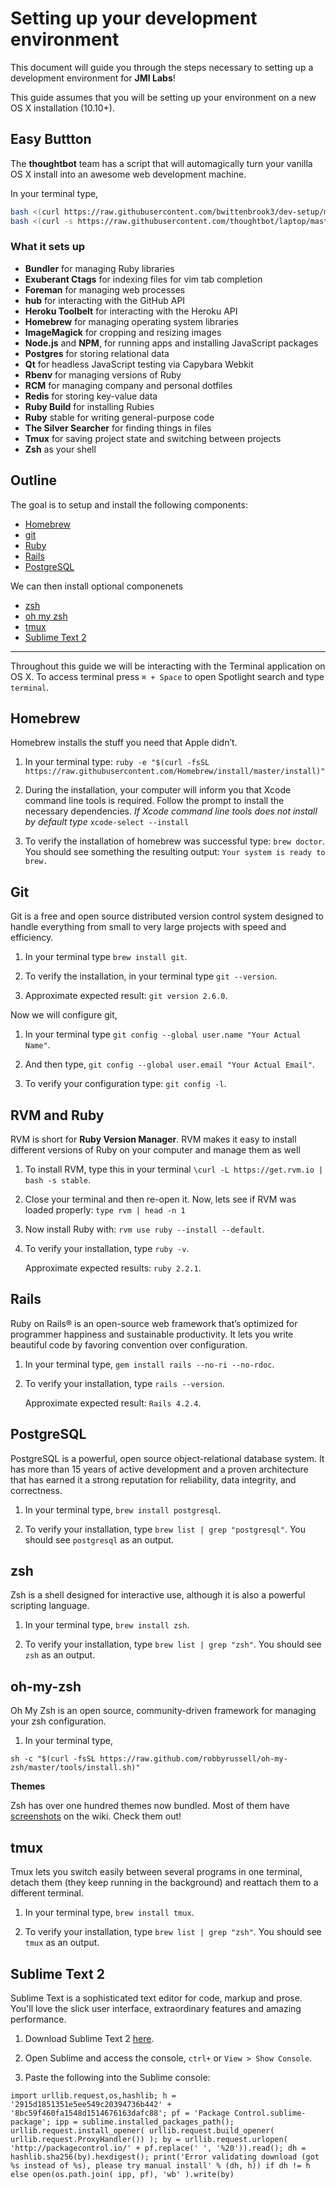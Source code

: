 # Setting up your development environment

This document will guide you through the steps necessary to setting up a development environment for **JMI Labs**!

This guide assumes that you will be setting up your environment on a new OS X installation (10.10+). 

## Easy Buttton 

The **thoughtbot** team has a script that will automagically turn your vanilla OS X install into an awesome web development machine. 

In your terminal type, 

~~~bash
bash <(curl https://raw.githubusercontent.com/bwittenbrook3/dev-setup/master/.laptop.local > .laptop.local)
bash <(curl -s https://raw.githubusercontent.com/thoughtbot/laptop/master/mac) 
~~~

### What it sets up

* **Bundler** for managing Ruby libraries
* **Exuberant Ctags** for indexing files for vim tab completion
* **Foreman** for managing web processes
* **hub** for interacting with the GitHub API
* **Heroku Toolbelt** for interacting with the Heroku API
* **Homebrew** for managing operating system libraries
* **ImageMagick** for cropping and resizing images
* **Node.js** and **NPM**, for running apps and installing JavaScript packages
* **Postgres** for storing relational data
* **Qt** for headless JavaScript testing via Capybara Webkit
* **Rbenv** for managing versions of Ruby
* **RCM** for managing company and personal dotfiles
* **Redis** for storing key-value data
* **Ruby Build** for installing Rubies
* **Ruby** stable for writing general-purpose code
* **The Silver Searcher** for finding things in files
* **Tmux** for saving project state and switching between projects
* **Zsh** as your shell

## Outline

The goal is to setup and install the following components: 
 
* [Homebrew](##Homebrew)
* [git](##Git)
* [Ruby](##RVM)
* [Rails](##Rails)
* [PostgreSQL](##PostgreSQL)

We can then install optional componenets 

* [zsh](##zsh)
* [oh my zsh](##oh-my-zsh)
* [tmux](##tmux)
* [Sublime Text 2](##Sublime)

***

Throughout this guide we will be interacting with the Terminal application on OS X. To access terminal press `⌘ + Space` to open Spotlight search and type `terminal`.

## Homebrew

Homebrew installs the stuff you need that Apple didn’t.

1. In your terminal type: 
`ruby -e "$(curl -fsSL https://raw.githubusercontent.com/Homebrew/install/master/install)"`

2. During the installation, your computer will inform you that Xcode command line tools is required. Follow the prompt to install the necessary dependencies. *If Xcode command line tools does not install by default type* `xcode-select --install`  

3. To verify the installation of homebrew was successful type: `brew doctor`. You should see something the resulting output: `Your system is ready to brew.`

## Git

Git is a free and open source distributed version control system designed to handle everything from small to very large projects with speed and efficiency.

1. In your terminal type `brew install git`. 

2. To verify the installation, in your terminal type `git --version`.

3. Approximate expected result: `git version 2.6.0`.

Now we will configure git,

1. In your terminal type `git config --global user.name "Your Actual Name"`. 

2. And then type, `git config --global user.email "Your Actual Email"`.

3. To verify your configuration type: `git config -l`.

## RVM and Ruby

RVM is short for **Ruby Version Manager**. RVM makes it easy to install different versions of Ruby on your computer and manage them as well

1. To install RVM, type this in your terminal `\curl -L https://get.rvm.io | bash -s stable`.

2. Close your terminal and then re-open it. Now, lets see if RVM was loaded properly: `type rvm | head -n 1`

3. Now install Ruby with: `rvm use ruby --install --default`.

4. To verify your installation, type `ruby -v`.  

   Approximate expected results: `ruby 2.2.1`.

## Rails

Ruby on Rails® is an open-source web framework that’s optimized for programmer happiness and sustainable productivity. It lets you write beautiful code by favoring convention over configuration.

1. In your terminal type, `gem install rails --no-ri --no-rdoc`.

2. To verify your installation, type `rails --version`.

   Approximate expected result: `Rails 4.2.4`.

## PostgreSQL

PostgreSQL is a powerful, open source object-relational database system. It has more than 15 years of active development and a proven architecture that has earned it a strong reputation for reliability, data integrity, and correctness.

1. In your terminal type, `brew install postgresql`.

2. To verify your installation, type `brew list | grep "postgresql"`. You should see `postgresql` as an output. 

## zsh

Zsh is a shell designed for interactive use, although it is also a powerful scripting language.

1. In your terminal type, `brew install zsh`. 

2. To verify your installation, type `brew list | grep "zsh"`. You should see `zsh` as an output. 

## oh-my-zsh

Oh My Zsh is an open source, community-driven framework for managing your zsh configuration. 

1. In your terminal type,
~~~
sh -c "$(curl -fsSL https://raw.github.com/robbyrussell/oh-my-zsh/master/tools/install.sh)"
~~~

**Themes**

Zsh has  over one hundred themes now bundled. Most of them have [screenshots](https://wiki.github.com/robbyrussell/oh-my-zsh/themes) on the wiki. Check them out!

## tmux

Tmux lets you switch easily between several programs in one terminal, detach them (they keep running in the background) and reattach them to a different terminal.

1. In your terminal type, `brew install tmux`.

2. To verify your installation, type `brew list | grep "zsh"`. You should see `tmux` as an output. 

## Sublime Text 2 

Sublime Text is a sophisticated text editor for code, markup and prose. You'll love the slick user interface, extraordinary features and amazing performance.

1. Download Sublime Text 2 [here](http://www.sublimetext.com/2). 

2. Open Sublime and access the console, ``ctrl+`` or `View > Show Console`. 

3. Paste the following into the Sublime console:

~~~
import urllib.request,os,hashlib; h = '2915d1851351e5ee549c20394736b442' + '8bc59f460fa1548d1514676163dafc88'; pf = 'Package Control.sublime-package'; ipp = sublime.installed_packages_path(); urllib.request.install_opener( urllib.request.build_opener( urllib.request.ProxyHandler()) ); by = urllib.request.urlopen( 'http://packagecontrol.io/' + pf.replace(' ', '%20')).read(); dh = hashlib.sha256(by).hexdigest(); print('Error validating download (got %s instead of %s), please try manual install' % (dh, h)) if dh != h else open(os.path.join( ipp, pf), 'wb' ).write(by)
~~~


